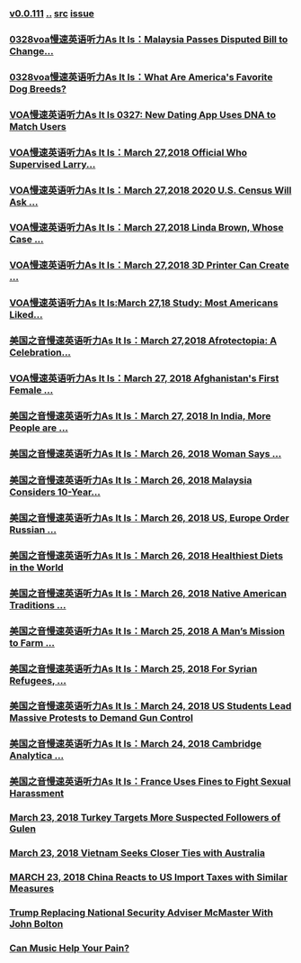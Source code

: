 ### [v0.0.111](https://github.com/littleflute/english/edit/master/voa/AS%20IT%20IS/readme.md) [..](..) [src](https://learningenglish.voanews.com/z/3521) [issue](https://github.com/littleflute/english/issues/46)

### [0328voa慢速英语听力As It Is：Malaysia Passes Disputed Bill to Change...](https://mp.weixin.qq.com/s?__biz=MzIxMTUzOTUzOA==&mid=100000013&idx=3&sn=f076c683746591c546fb7c6a5cf79988&chksm=1752823020250b26d77a630c0ee64534d4442119a425a6123a43e8d7a22213cca1205677ea1c&mpshare=1&scene=24&srcid=0329foL8TZNsh5ulLYpSU8bS##)
### [0328voa慢速英语听力As It Is：What Are America's Favorite Dog Breeds?](https://mp.weixin.qq.com/s?__biz=MzIxMTUzOTUzOA==&mid=100000013&idx=2&sn=6dedf526cc75eebdb37b01102008c0d9&chksm=1752823020250b2605784f6b63104fd43d81b1908dcd77ed5e13f964e6ed057fcaebdb1f2b6c&mpshare=1&scene=24&srcid=0329DOOzZDxthQ6vEXvC4zcl#rd)
### [VOA慢速英语听力As It Is 0327: New Dating App Uses DNA to Match Users](https://mp.weixin.qq.com/s?__biz=MzIxMTUzOTUzOA==&mid=100000927&idx=8&sn=2231dc0d46981f7353f3d71ca269aa2a&chksm=175287a220250eb45b1909dbce0b3ff8fcde5468d68130f57c98cc188698b386c88c73064131&mpshare=1&scene=24&srcid=0329Ceo61QiOW3amKi65Vat4#rd)
### [VOA慢速英语听力As It Is：March 27,2018 Official Who Supervised Larry...](https://mp.weixin.qq.com/s?__biz=MzIxMTUzOTUzOA==&mid=100000927&idx=7&sn=c1a948553cb1705b3bfd46829b15cc6c&chksm=175287a220250eb4c110253c6459de4c2a58badf8a12fdc1f8aa52b0920a6132ef6412197146&mpshare=1&scene=24&srcid=0328zFmu5IieiGYrQinaOcFQ#rd)

### [VOA慢速英语听力As It Is：March 27,2018 2020 U.S. Census Will Ask ...](https://mp.weixin.qq.com/s?__biz=MzIxMTUzOTUzOA==&mid=100000927&idx=6&sn=448e5b4681403e351e0d0e91e5b1c7ca&chksm=175287a220250eb4d5c811a19b9bd758c0a0775dd8cbdc65fb09b93f3b2e2c3c43f29777ba6f&mpshare=1&scene=24&srcid=0328026hpEoxH4L57xI6SFQB#rd)

### [VOA慢速英语听力As It Is：March 27,2018 Linda Brown, Whose Case ...](https://mp.weixin.qq.com/s?__biz=MzIxMTUzOTUzOA==&mid=100000927&idx=5&sn=8a93d0f8b96c62a487c0d01067d954e7&chksm=175287a220250eb4b4356bd53c449bd0604f92cb3ade33b95ca9653a335e782336a7d1e462a2&mpshare=1&scene=24&srcid=0328PcHjGZbfLVjr5wrRIBp1#rd)
### [VOA慢速英语听力As It Is：March 27,2018 3D Printer Can Create ...](https://mp.weixin.qq.com/s?__biz=MzIxMTUzOTUzOA==&mid=100000927&idx=4&sn=17bd312817ef5f410680717cfcd6eaa4&chksm=175287a220250eb47e183315457d696f2e841fa75902ae25194c26f87614e485072769140066&mpshare=1&scene=24&srcid=0328RusONcu7WYKYpJ6sR5yx#rd)

### [VOA慢速英语听力As It Is:March 27,18 Study: Most Americans Liked...](https://mp.weixin.qq.com/s?__biz=MzIxMTUzOTUzOA==&mid=100000927&idx=3&sn=b7c3b1c38fdff8670a0304525d94a80e&chksm=175287a220250eb4aeaf61918cd2a7706547cabbffbe08e10959ae08e3d3f1ceba7cbce340ff&mpshare=1&scene=24&srcid=0328AUeV0Rl3UWrhaBrK2fwB#rd)
### [美国之音慢速英语听力As It Is：March 27,2018 Afrotectopia: A Celebration...](https://mp.weixin.qq.com/s?__biz=MzIxMTUzOTUzOA==&mid=100000927&idx=2&sn=f6bae8aca2013a6eb211b61aae791eea&chksm=175287a220250eb4a5290b4f37871dad0a31edd59b0a687790b9edf1c235084640852c627208&mpshare=1&scene=24&srcid=0328U54cJiOePG4gaWbHOyVZ#rd)

### [VOA慢速英语听力As It Is：March 27, 2018 Afghanistan's First Female ...](https://mp.weixin.qq.com/s?__biz=MzIxMTUzOTUzOA==&mid=100000927&idx=1&sn=f9cfc124c96d581157a7b29ed1baafce&chksm=175287a220250eb41d40b963096d9c79f559ebab7dfa8d74f2ed21f6519e092c8ab2e4a0513e&mpshare=1&scene=24&srcid=0328uiI726Jdf8Zha93DPxo9#rd)
### [美国之音慢速英语听力As It Is：March 27, 2018 In India, More People are ...](https://mp.weixin.qq.com/s?__biz=MzIxMTUzOTUzOA==&mid=100001267&idx=8&sn=0013060257ba2a82e3b784e3c077229e&chksm=175286ce20250fd8a98592bb267767ffc1a3746f65a31566a708df8259c11dfb73e3530ada10&mpshare=1&scene=24&srcid=0328ub4wZ8h6gufR39nHmKa8#rd)
### [美国之音慢速英语听力As It Is：March 26, 2018 Woman Says ...](https://mp.weixin.qq.com/s?__biz=MzIxMTUzOTUzOA==&mid=100001267&idx=7&sn=3f5c4100ea78b7ecda2d38108252c753&chksm=175286ce20250fd89d520459b88bad7e5393105b706115d83fec43ea22deda4dcbf237e46a45&mpshare=1&scene=24&srcid=0327BisqKNALJF5WcVdea1fb#rd)
### [美国之音慢速英语听力As It Is：March 26, 2018 Malaysia Considers 10-Year...](https://mp.weixin.qq.com/s?__biz=MzIxMTUzOTUzOA==&mid=100001267&idx=6&sn=2c191e08509bbe886e5eeb9694f3d0c0&chksm=175286ce20250fd8934a79826204bd76dd1cdfd1800bfa65992cd4e28feccc5b40c8ad8d01ff&mpshare=1&scene=24&srcid=03278ht8Ul772jQHGhLg3Qnx#rd)
### [美国之音慢速英语听力As It Is：March 26, 2018 US, Europe Order Russian ...](https://mp.weixin.qq.com/s?__biz=MzIxMTUzOTUzOA==&mid=100001267&idx=5&sn=c861d86826a75badab8f50ed50ca5835&chksm=175286ce20250fd80d3760320b4791e67dc3842094c799af13158d92a17be043e3865b2910b5&mpshare=1&scene=24&srcid=0327a0MoT7tnwTiMR9CGDRcE#rd)
### [美国之音慢速英语听力As It Is：March 26, 2018 Healthiest Diets in the World](https://mp.weixin.qq.com/s?__biz=MzIxMTUzOTUzOA==&mid=100001267&idx=4&sn=e03a42512fb1333b402c789a0fbb4eb7&chksm=175286ce20250fd897eaa004643e8d141c548a9b3c7bae6cf55c9984eb43d26e86a121025a04&mpshare=1&scene=24&srcid=0327sWSt0DTmHoD1ba5nZr47#rd)
### [美国之音慢速英语听力As It Is：March 26, 2018 Native American Traditions ...](https://mp.weixin.qq.com/s?__biz=MzIxMTUzOTUzOA==&mid=100001267&idx=3&sn=96e3bd7ad7f3011767c8d654d2a555cb&chksm=175286ce20250fd871f279605e73c87a7c539b28a781795a6b4592b9db57ee3b9fe70bfee0f3&mpshare=1&scene=24&srcid=03276MOPKoZtWxRADlIUFkkb#rd)
### [美国之音慢速英语听力As It Is：March 25, 2018 A Man’s Mission to Farm ...](https://mp.weixin.qq.com/s?__biz=MzIxMTUzOTUzOA==&mid=100001267&idx=2&sn=07b1c7dc33f7a5cfb8db2b996ba17ea2&chksm=175286ce20250fd8124e16893cc5d7453e2bfd77ce48a0b0d5a48314b9ab6acbf3f66bc18c05&mpshare=1&scene=24&srcid=0326KKRuAQusxVWV3VN9cS5c#rd)
### [美国之音慢速英语听力As It Is：March 25, 2018 For Syrian Refugees, ...](https://mp.weixin.qq.com/s?__biz=MzIxMTUzOTUzOA==&mid=100001267&idx=1&sn=5fd189390e8b2c96f17a515609e82bc9&chksm=175286ce20250fd85030cbeb0b613a6cab1ff0efb6f4d201dc937d8700511985cd36db24980b&mpshare=1&scene=24&srcid=0327064QlqFMNmpR3YAsssdB#rd)
### [美国之音慢速英语听力As It Is：March 24, 2018 US Students Lead Massive Protests to Demand Gun Control](https://mp.weixin.qq.com/s?__biz=MzIxMTUzOTUzOA==&mid=100001153&idx=8&sn=234b8683ed830597eeb4c4921256bf9f&chksm=175286bc20250faa3807ad1cc04f5ab81d8963c58a62c66b5e5eaf8fca0da1c3c82b9f849cbe&mpshare=1&scene=24&srcid=0325DkduW5wXnSO2zcvf7w16#rd)
### [美国之音慢速英语听力As It Is：March 24, 2018 Cambridge Analytica ...](https://mp.weixin.qq.com/s?__biz=MzIxMTUzOTUzOA==&mid=100001153&idx=7&sn=4a3512243094564fd410634c1627b853&chksm=175286bc20250faa4feda0c27cf8d23c4183dd17ecfe35fe96e433540c8344f6c72dcc2e7ddc&mpshare=1&scene=24&srcid=032562RQpqJH8y9Lj40VkrHb#rd)
### [美国之音慢速英语听力As It Is：France Uses Fines to Fight Sexual Harassment](https://mp.weixin.qq.com/s?__biz=MzIxMTUzOTUzOA==&mid=100001153&idx=6&sn=e8ecc9ff6eb301a686545038e377b184&chksm=175286bc20250faaafa9da2f5d067df1404848c6db197e52ae26485f09c26cf3d0c94c5b39c2&mpshare=1&scene=24&srcid=0325Gu3WIrbSFdxu8pMGi7ds#rd)
### [March 23, 2018 Turkey Targets More Suspected Followers of Gulen](https://mp.weixin.qq.com/s?__biz=MzIxMTUzOTUzOA==&mid=100001153&idx=5&sn=28778d478e9cc1c570ae64c208515ac6&chksm=175286bc20250faaa96ff7df3ce57ac6ed4dce9b80bb3b5d7e57589532f4d82fcebed16266be&mpshare=1&scene=24&srcid=0325Dpx2hyXHtOUFUhtcmMrT#rd)
### [March 23, 2018 Vietnam Seeks Closer Ties with Australia](https://mp.weixin.qq.com/s?__biz=MzIxMTUzOTUzOA==&mid=100001153&idx=4&sn=bd3e7210870a785e81cf284694372a36&chksm=175286bc20250faa61152d8d3bdbe8100a0e01b1e771085aef5c5b9c673063cce9e47bd34dc1&mpshare=1&scene=24&srcid=0325iI5C83awMk5RGJLJMdvv#rd)
### [MARCH 23, 2018 China Reacts to US Import Taxes with Similar Measures](https://mp.weixin.qq.com/s?__biz=MzIxMTUzOTUzOA==&mid=100001153&idx=3&sn=998aefc75e35b2c66c5d89cd691b95ad&chksm=175286bc20250faa93adeb81f5236142872543d7ad98def619a98ad3fc0a8db01350a05a0bb1&mpshare=1&scene=24&srcid=0325BhnCz9r2Lhv5LorAny2W#rd)
### [Trump Replacing National Security Adviser McMaster With John Bolton](https://mp.weixin.qq.com/s/OjzRRcCyQ3YAIYLkwtCjww)
### [Can Music Help Your Pain?](https://mp.weixin.qq.com/s/js_9gct0p46v3rpjEDOwYg)
